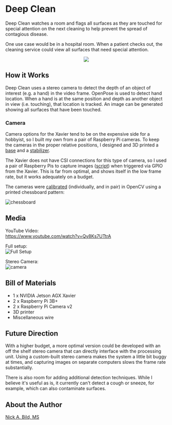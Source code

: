 # Deep Clean

Deep Clean watches a room and flags all surfaces as they are touched for special attention on the next cleaning to help prevent the spread of contagious disease.

One use case would be in a hospital room.  When a patient checks out, the cleaning service could view all surfaces that need special attention.

<p align="center">
<img src="https://raw.githubusercontent.com/nickbild/deepclean/master/media/teaser.gif">
</p>

## How it Works

Deep Clean uses a stereo camera to detect the depth of an object of interest (e.g. a hand) in the video frame.  OpenPose is used to detect hand location.  When a hand is at the same position and depth as another object in view (i.e. touching), that location is tracked.  An image can be generated showing all surfaces that have been touched.

### Camera

Camera options for the Xavier tend to be on the expensive side for a hobbyist, so I built my own from a pair of Raspberry Pi cameras.  To keep the cameras in the proper relative positions, I designed and 3D printed a [base](https://github.com/nickbild/deepclean/blob/master/3d_models/stero_cam_base.stl) and a [stabilizer](https://github.com/nickbild/deepclean/blob/master/3d_models/stereo_stabilizer.stl).

The Xavier does not have CSI connections for this type of camera, so I used a pair of Raspberry Pis to capture images ([script](https://github.com/nickbild/deepclean/blob/master/remote_cam.py)) when triggered via GPIO from the Xavier.  This is far from optimal, and shows itself in the low frame rate, but it works adequately on a budget.

The cameras were [calibrated](https://github.com/nickbild/deepclean/blob/master/camera_calibration/stereo_calibration.py) (individually, and in pair) in OpenCV using a printed chessboard pattern:

![chessboard](https://raw.githubusercontent.com/nickbild/deepclean/master/camera_calibration/img/good/pi1_3_good.jpg)

## Media

YouTube Video:  
https://www.youtube.com/watch?v=Qy8Ks7UTtrA

Full setup:  
![Full Setup](https://raw.githubusercontent.com/nickbild/deepclean/master/media/full_setup_sm.jpg)

Stereo Camera:  
![camera](https://raw.githubusercontent.com/nickbild/deepclean/master/media/cameras_sm.jpg)

## Bill of Materials

- 1 x NVIDIA Jetson AGX Xavier
- 2 x Raspberry Pi 3B+
- 2 x Raspberry Pi Camera v2
- 3D printer
- Miscellaneous wire

## Future Direction

With a higher budget, a more optimal version could be developed with an off the shelf stereo camera that can directly interface with the processing unit.  Using a custom-built stereo camera makes the system a little bit buggy at times, and capturing images on separate computers slows the frame rate substantially.

There is also room for adding additional detection techniques.  While I believe it's useful as is, it currently can't detect a cough or sneeze, for example, which can also contaminate surfaces.

## About the Author

[Nick A. Bild, MS](https://nickbild79.firebaseapp.com/#!/)
